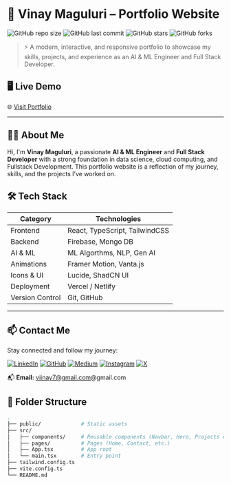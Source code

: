 # 🚀 Vinay Maguluri – Portfolio Website

![GitHub repo size](https://img.shields.io/github/repo-size/Viinay7/VinayProtfolio)
![GitHub last commit](https://img.shields.io/github/last-commit/Viinay7/VinayProtfolio)
![GitHub stars](https://img.shields.io/github/stars/Viinay7/VinayProtfolio?style=social)
![GitHub forks](https://img.shields.io/github/forks/Viinay7/VinayProtfolio?style=social)

> ⚡ A modern, interactive, and responsive portfolio to showcase my skills, projects, and experience as an AI & ML Engineer and Full Stack Developer.

## 🖥️ Live Demo

🌐 [Visit Portfolio](https://vinay-protfolio.vercel.app/)  


---

## 👨‍💻 About Me

Hi, I'm **Vinay Maguluri**, a passionate **AI & ML Engineer** and **Full Stack Developer** with a strong foundation in data science, cloud computing, and Fullstack Development. This portfolio website is a reflection of my journey, skills, and the projects I’ve worked on.


## 🛠️ Tech Stack

| Category        | Technologies |
|----------------|--------------|
| Frontend       | React, TypeScript, TailwindCSS |
| Backend        | Firebase, Mongo DB |
| AI & ML        | ML Algorthms, NLP, Gen AI |
| Animations     | Framer Motion, Vanta.js |
| Icons & UI     | Lucide, ShadCN UI |
| Deployment     | Vercel / Netlify |
| Version Control| Git, GitHub |

---

## 📫 Contact Me

Stay connected and follow my journey:

[![LinkedIn](https://img.shields.io/badge/LinkedIn-blue?style=for-the-badge&logo=linkedin&logoColor=white)](https://www.linkedin.com/in/vinay-maguluri-881369255/)
[![GitHub](https://img.shields.io/badge/GitHub-black?style=for-the-badge&logo=github&logoColor=white)](https://github.com/Viinay7)
[![Medium](https://img.shields.io/badge/Medium-12100E?style=for-the-badge&logo=medium&logoColor=white)](https://medium.com/@vinaymaguluri7)
[![Instagram](https://img.shields.io/badge/Instagram-E4405F?style=for-the-badge&logo=instagram&logoColor=white)](https://www.instagram.com/vinaymaguluri_7)
[![X](https://img.shields.io/badge/X-black?style=for-the-badge&logo=twitter&logoColor=white)](https://x.com/vinaymaguluri_7)

📬 **Email:** viinay7@gmail.com@gmail.com


## 📂 Folder Structure

```bash
.
├── public/             # Static assets
├── src/
│   ├── components/     # Reusable components (Navbar, Hero, Projects etc.)
│   ├── pages/          # Pages (Home, Contact, etc.)
│   ├── App.tsx         # App root
│   └── main.tsx        # Entry point
├── tailwind.config.ts
├── vite.config.ts
└── README.md

